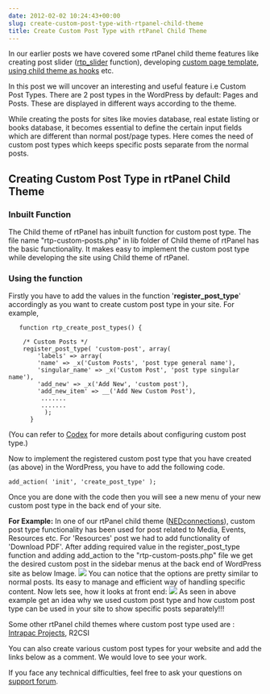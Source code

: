 ```yaml
---
date: 2012-02-02 10:24:43+00:00
slug: create-custom-post-type-with-rtpanel-child-theme
title: Create Custom Post Type with rtPanel Child Theme
---
```


In our earlier posts we have covered some rtPanel child theme features like creating post slider ([rtp_slider](https://rtcamp.com/blog/implementing-rtpslider-child-theme/) function), developing [custom page template](https://rtcamp.com/blog/creating-custom-page-templates-rtpanel-child-theme/), [using child theme as hooks](https://rtcamp.com/blog/child-theme-development-rtpanel-part-2/) etc.

In this post we will uncover an interesting and useful feature i.e Custom Post Types. There are 2 post types in the WordPress by default: Pages and Posts. These are displayed in different ways according to the theme.

While creating the posts for sites like movies database, real estate listing or books database, it becomes essential to define the certain input fields which are different than normal post/page types. Here comes the need of custom post types which keeps specific posts separate from the normal posts.


## Creating Custom Post Type in rtPanel Child Theme




### Inbuilt Function


The Child theme of rtPanel has inbuilt function for custom post type. The file name "rtp-custom-posts.php" in lib folder of Child theme of rtPanel has the basic functionality. It makes easy to implement the custom post type while developing the site using Child theme of rtPanel.


### Using the function


Firstly you have to add the values in the function '**register_post_type**' accordingly as you want to create custom post type in your site.
For example,

    
       function rtp_create_post_types() {
    
        /* Custom Posts */
        register_post_type( 'custom-post', array(
            'labels' => array(
            'name' => _x('Custom Posts', 'post type general name'),
            'singular_name' => _x('Custom Post', 'post type singular name'),
            'add_new' => _x('Add New', 'custom post'),
            'add_new_item' => __('Add New Custom Post'),
             .......
             .......
              );
          }


(You can refer to [Codex](http://codex.wordpress.org/Function_Reference/register_post_type) for more details about configuring custom post type.)

Now to implement the registered custom post type that you have created (as above) in the WordPress, you have to add the following code.

    
    add_action( 'init', 'create_post_type' );


Once you are done with the code then you will see a new menu of your new custom post type in the back end of your site.


**For Example:**
In one of our rtPanel child theme ([NEDconnections](http://nedconnections.com)), custom post type functionality has been used for post related to Media, Events, Resources etc. For 'Resources' post we had to add functionality of 'Download PDF'.
After adding required value in the register_post_type function and adding add_action to the "rtp-custom-posts.php" file we get the desired custom post in the sidebar menus at the back end of WordPress site as below Image.
[![](https://rtcamp.com/wp-content/uploads/2012/01/custom-post33-600x377.jpg)](https://rtcamp.com/wp-content/uploads/2012/01/custom-post33.jpg)
You can notice that the options are pretty similar to normal posts. Its easy to manage and efficient way of handling specific content. Now lets see, how it looks at front end:
[![](https://rtcamp.com/wp-content/uploads/2012/01/custom-post-41-600x300.jpg)](https://rtcamp.com/wp-content/uploads/2012/01/custom-post-41.jpg)
As seen in above example get an idea why we used custom post type and how custom post type can be used in your site to show specific posts separately!!!


Some other rtPanel child themes where custom post type used are : [Intrapac Projects](http://www.intrapac.com.au/), R2CSI

You can also create various custom post types for your website and add the links below as a comment. We would love to see your work.

If you face any technical difficulties, feel free to ask your questions on [support forum](https://rtcamp.com/support/forum/rtpanel/forum/developer/).
